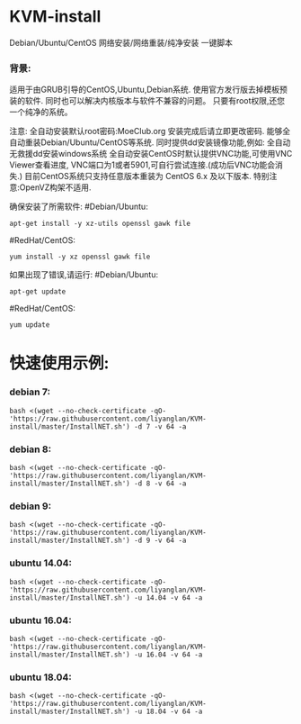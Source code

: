 # KVM-install
Debian/Ubuntu/CentOS 网络安装/网络重装/纯净安装 一键脚本


### 背景:
适用于由GRUB引导的CentOS,Ubuntu,Debian系统.
使用官方发行版去掉模板预装的软件.
同时也可以解决内核版本与软件不兼容的问题。
只要有root权限,还您一个纯净的系统。

注意:
全自动安装默认root密码:MoeClub.org
安装完成后请立即更改密码.
能够全自动重装Debian/Ubuntu/CentOS等系统.
同时提供dd安装镜像功能,例如: 全自动无救援dd安装windows系统
全自动安装CentOS时默认提供VNC功能,可使用VNC Viewer查看进度,
VNC端口为1或者5901,可自行尝试连接.(成功后VNC功能会消失.)
目前CentOS系统只支持任意版本重装为 CentOS 6.x 及以下版本.
特别注意:OpenVZ构架不适用.

确保安装了所需软件:
#Debian/Ubuntu:
```
apt-get install -y xz-utils openssl gawk file
```
#RedHat/CentOS:
```
yum install -y xz openssl gawk file
```
如果出现了错误,请运行:
#Debian/Ubuntu:
```
apt-get update
```
#RedHat/CentOS:
```
yum update
```
# 快速使用示例:

### debian 7:
```
bash <(wget --no-check-certificate -qO- 'https://raw.githubusercontent.com/liyanglan/KVM-install/master/InstallNET.sh') -d 7 -v 64 -a
```
### debian 8:
```
bash <(wget --no-check-certificate -qO- 'https://raw.githubusercontent.com/liyanglan/KVM-install/master/InstallNET.sh') -d 8 -v 64 -a
```
### debian 9:
```
bash <(wget --no-check-certificate -qO- 'https://raw.githubusercontent.com/liyanglan/KVM-install/master/InstallNET.sh') -d 9 -v 64 -a
```
### ubuntu 14.04:
```
bash <(wget --no-check-certificate -qO- 'https://raw.githubusercontent.com/liyanglan/KVM-install/master/InstallNET.sh') -u 14.04 -v 64 -a
```
### ubuntu 16.04:
```
bash <(wget --no-check-certificate -qO- 'https://raw.githubusercontent.com/liyanglan/KVM-install/master/InstallNET.sh') -u 16.04 -v 64 -a
```
### ubuntu 18.04:
```
bash <(wget --no-check-certificate -qO- 'https://raw.githubusercontent.com/liyanglan/KVM-install/master/InstallNET.sh') -u 18.04 -v 64 -a
```
